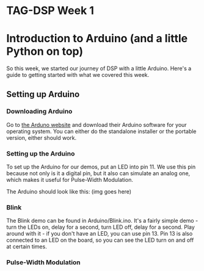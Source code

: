 # TAG-DSP Week 1
# Introduction to Arduino (and a little Python on top)

So this week, we started our journey of DSP with a little Arduino. Here's a guide to getting started with what we covered this week.

## Setting up Arduino

### Downloading Arduino

Go to [the Arduno website](https://www.arduino.cc/en/Main/Software) and download their Arduino software for your operating system. You can either do the standalone installer or the portable version, either should work.

### Setting up the Arduino
To set up the Arduino for our demos, put an LED into pin 11. We use this pin because not only is it a digital pin, but it also can simulate an analog one, which makes it useful for Pulse-Width Modulation. 

The Arduino should look like this:
(img goes here)

### Blink
The Blink demo can be found in Arduino/Blink.ino. It's a fairly simple demo - turn the LEDs on, delay for a second, turn LED off, delay for a second. Play around with it - if you don't have an LED, you can use pin 13. Pin 13 is also connected to an LED on the board, so you can see the LED turn on and off at certain times.

### Pulse-Width Modulation

